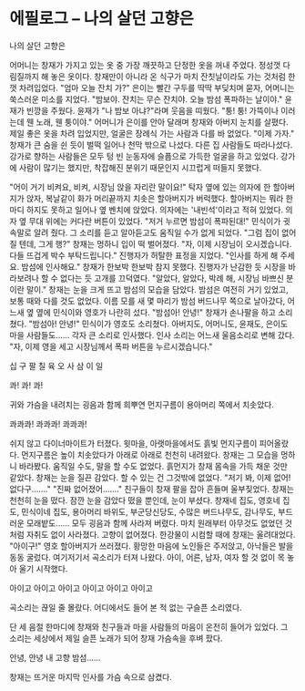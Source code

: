 # 에필로그 – 나의 살던 고향은

나의 살던 고향은

어머니는 창재가 가지고 있는 옷 중 가장 깨끗하고 단정한 옷을 꺼내 주었다. 정성껏 다림질까지 해 놓은 옷이다. 창재만이 아니라 온 식구가 마치 잔칫날이라도 가는 것처럼 한껏 차려입었다.
"엄마 오늘 잔치 가?"
은이는 빨간 구두를 딱딱 부딪치며 묻자, 어머니는 쑥스러운 미소를 지었다.
"밤보야. 잔치는 무슨 잔치야. 오늘 밤섬 폭파하는 날이야."
윤재가 빈깡을 주웠다. 윤재가 "나 밤보 아냐?"라며 웃음을 띠웠다.
"퉁! 퉁! 가뜩이나 이러는데 웬 노래, 웬 퉁이야."
어머니가 은이를 안아 달래며 창재와 아버지 눈치를 살폈다. 제일 좋은 옷을 차려 입었지만, 얼굴은 장례식 가는 사람과 다를 바 없었다.
"이제 가자."
창재가 큰 숨을 쉰 듯이 벌떡 일어나 천막 밖으로 나섰다. 다른 집 사람들도 따라나섰다. 강가로 향하는 사람들은 모두 텅 빈 눈동자에 슬픔으로 가득한 얼굴을 하고 있었다. 강가에 사람이 많기는 했지만, 착잡해진 분위기 때문인지 시끄럽게 떠들지 못했다.

"어이 거기 비켜요, 비켜, 시장님 앉을 자리란 말이요!"
탁자 옆에 있는 의자에 한 할아버지가 앉자, 복날같이 화가 머리끝까지 치솟은 할아버지가 버럭했다. 할아버지는 뭐라 한마디 하지도 못하고 일어나 옆 벤치에 앉았다. 의자에는 '내빈석'이라고 적혀 있었다. 의자 옆 무대 위에는 커다란 버튼이 있었다.
"저거 누르면 밤섬이 폭파된대!"
민식이가 귓속말로 알려 줬다. 그 소리를 듣고 알아듣고도 움직일 수가 없게 되었다.
"그럼 집이 없어질 텐데, 그게 행?"
창재는 멍하니 입이 떡 벌어졌다.
"자, 이제 시장님이 오시겠습니다. 다들 뜨겁게 박수 부탁드립니다."
진행자가 허탈한 표정을 지었다.
"인사를 하게 해 주세요. 밤섬에 인사해요."
창재가 한보박 한보박 참지 못했다. 진행자가 난감한 듯 시장을 바라보려나 할 수 없다는 듯 고개를 끄덕였다.
"알았다, 알았다, 박례 해, 시장님 바쁘신 분이란 말이."
창재는 눈을 크게 뜨고 밤섬의 모습을 담았다. 밤섬은 여전히 거기 있었고, 보통 때와 다를 것도 없었다. 이름 모를 새 몇 마리가 밤섬 버드나무 쪽으로 날아갔다, 어느새 옆 옆에 민식이와 영호가 나란히 섰다.
"밤섬아! 안녕!"
창재가 손나팔을 하고 소리쳤다.
"밤섬아! 안녕!"
민식이가 영호도 소리쳤다. 아버지도, 어머니도, 윤재도, 은이도 마을 사람들도…… 각자 큰 소리로 인사했다. 인사 소리는 어느새 울음소리로 변해 갔다.
"자, 이제 영을 세고 시장님께서 폭파 버튼을 누르시겠습니다."

십
구
팔
칠
육
오
사
삼
이
일

콰! 콰! 콰!

귀와 가슴을 내려치는 굉음과 함께 희뿌연 먼지구름이 용아머리 쪽에서 치솟았다.

콰콰콰! 콰콰콰! 콰콰콰!

쉬지 않고 다이너마이트가 터졌다. 윗마을, 아랫마을에서도 흙빛 먼지구름이 피어올랐다. 먼지구름은 높이 치솟았다가 아래로 아래로 천천히 내려왔다. 창재는 그 모습을 멍하니 바라봤다. 움직일 수도, 말을 할 수도 없었다. 흙먼지가 창재 몸속을 가득 채운 것만 같았다. 창재는 눈을 질끈 감았다. 할 수 있는 건 그것밖에 없었다.
"저기 봐, 이제 없어! 없다구……."
"진짜 없어졌어……."
친구들이 창재 팔을 잡아 흔들며 울부짖었다. 창재는 천천히 눈을 떴다. 잠깐 눈을 감았다 떴을 뿐인데, 눈이 부셨다.
창재네 집도, 영호네 집도, 민식이네 집도, 용아머리 바위도, 부군당신당도, 수많은 버드나무도, 감나무도, 부드러운 모래밭도…… 모두 굉음과 함께 사라져 버렸다. 마치 원래부터 아무것도 없었던 것처럼 자취도 없이 사라졌다.
고향이 없어졌다.
한강물이 시컴할 때에 창재는 울려대었다.
"아이구!"
영호 할아버지가 쓰러졌다. 황망한 마음에 노인들은 주저앉고, 아낙들은 발을 동동 굴렀다. 여기저기서 곡소리가 터져 나왔다. 아이, 어른, 남자, 여자 할 것 없이 목 놓아 울기 시작했다.

아이고 아이고 아이고
아이고 아이고 아이고

곡소리는 끊일 줄 몰랐다. 어디에서도 들어 본 적 없는 구슬픈 소리였다.

단 세 음절 한마디에 창재와 친구들과 마을 사람들의 마음이 온전히 들어가 있었다. 그 소리는 세상에서 제일 슬픈 노래가 되어 창재 가슴속을 후벼 팠다.

안녕, 안녕 내 고향 밤섬……

창재는 뜨거운 마지막 인사를 가슴 속으로 삼켰다. 